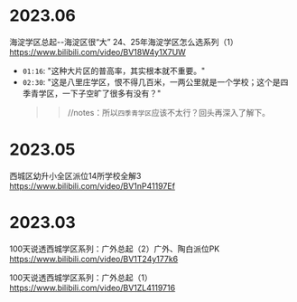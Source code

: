 
# 2023.06

海淀学区总起--海淀区很“大” 24、25年海淀学区怎么选系列（1） https://www.bilibili.com/video/BV18W4y1X7UW
- `01:16`: "这种大片区的普高率，其实根本就不重要。"
- `02:30`: "这是八里庄学区，恨不得几百米，一两公里就是一个学校；这个是四季青学区，一下子空旷了很多有没有？"
  >> //notes：所以`四季青学区`应该不太行？回头再深入了解下。

# 2023.05

西城区幼升小全区派位14所学校全解3 https://www.bilibili.com/video/BV1nP41197Ef

# 2023.03

100天说透西城学区系列：广外总起（2）广外、陶白派位PK https://www.bilibili.com/video/BV1T24y177k6

100天说透西城学区系列：广外总起（1） https://www.bilibili.com/video/BV1ZL4119716
